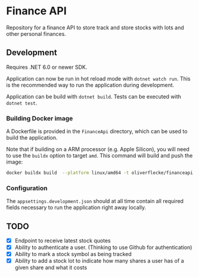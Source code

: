 # Finance API

Repository for a finance API to store track and store stocks with lots and other personal finances.

## Development

Requires .NET 6.0 or newer SDK.

Application can now be run in hot reload mode with `dotnet watch run`.
This is the recommended way to run the application during development.

Application can be build with `dotnet build`.
Tests can be executed with `dotnet test`.

### Building Docker image

A Dockerfile is provided in the `FinanceApi` directory, which can be used to build the application.

Note that if building on a ARM processor (e.g. Apple Silicon), you will need to use the `buildx` option to target `amd`.
This command will build and push the image:

```sh
docker buildx build  --platform linux/amd64 -t oliverflecke/financeapi:latest . --file FinanceApi/Dockerfile --push
```

### Configuration

The `appsettings.development.json` should at all time contain all required fields necessary to run the application right away locally.

## TODO

- [x] Endpoint to receive latest stock quotes
- [x] Ability to authenticate a user. (Thinking to use Github for authentication)
- [x] Ability to mark a stock symbol as being tracked
- [x] Ability to add a stock lot to indicate how many shares a user has of a given share and what it costs
